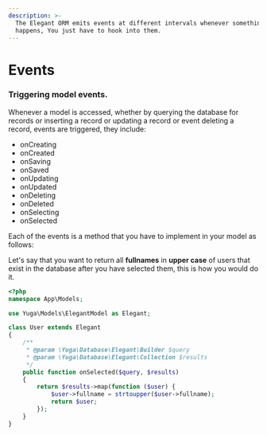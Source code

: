```yaml
---
description: >-
  The Elegant ORM emits events at different intervals whenever something
  happens, You just have to hook into them.
---
```


# Events

### Triggering model events.

Whenever a model is accessed, whether by querying the database for records or inserting a record or updating a record or event deleting a record, events are triggered, they include:

* onCreating
* onCreated
* onSaving
* onSaved
* onUpdating
* onUpdated
* onDeleting
* onDeleted
* onSelecting
* onSelected

Each of the events is a method that you have to implement in your model as follows:

Let's say that you want to return all **fullnames** in **upper case** of users that exist in the database after you have selected them, this is how you would do it.

```php
<?php
namespace App\Models;

use Yuga\Models\ElegantModel as Elegant;

class User extends Elegant
{
    /**
     * @param \Yuga\Database\Elegant\Builder $query
     * @param \Yuga\Database\Elegant\Collection $results
     */
    public function onSelected($query, $results)
    {
        return $results->map(function ($user) {
            $user->fullname = strtoupper($user->fullname);
            return $user;
        });
    }
}
```

